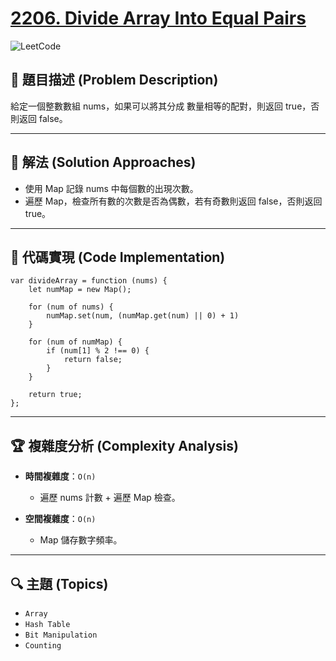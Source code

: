 # [2206. Divide Array Into Equal Pairs](https://leetcode.com/problems/divide-array-into-equal-pairs/description/)

![LeetCode](https://leetcode.com/static/images/LeetCode_Sharing.png)

## **📝 題目描述 (Problem Description)**  

給定一個整數數組 nums，如果可以將其分成 數量相等的配對，則返回 true，否則返回 false。

---

## 🚀 **解法 (Solution Approaches)**

- 使用 Map 記錄 nums 中每個數的出現次數。
- 遍歷 Map，檢查所有數的次數是否為偶數，若有奇數則返回 false，否則返回 true。
 
---

## 📌 **代碼實現 (Code Implementation)**
```
var divideArray = function (nums) {
    let numMap = new Map();

    for (num of nums) {
        numMap.set(num, (numMap.get(num) || 0) + 1)
    }

    for (num of numMap) {
        if (num[1] % 2 !== 0) {
            return false;
        }
    }

    return true;
};
```

---

## 🏆 **複雜度分析 (Complexity Analysis)**  

- **時間複雜度**：`O(n)` 
  - 遍歷 nums 計數 + 遍歷 Map 檢查。


- **空間複雜度**：`O(n)`  
  - Map 儲存數字頻率。

--- 

## 🔍 **主題 (Topics)**
- `Array`
- `Hash Table`
- `Bit Manipulation`
- `Counting`